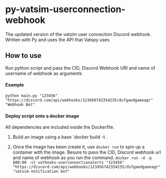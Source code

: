 # py-vatsim-userconnection-webhook
The updated version of the vatsim user connection Discord webhook. Written with Py and uses the API that Vatspy uses
## How to use
Run python script and pass the CID, Discord Webhook URI and name of username of webhook as arguments
#### Example
`python main.py "123456" "https://discord.com/api/webhooks/123456742354235/dsfgaedgaeeagr" "Webhook Bot"`
#### Deploy script onto a docker image
All dependencies are included inside the Dockerfile.

1. Build an image using a base
`docker build -t <name of image you want to call it> .

2. Once the image has been create it, use `docker run` to spin up a container with the image. Besure to pass the CID, Discord webhook url and name of webhook as you run the command.
`docker run -d -p 880:80 -it vathooks-userconnectionalerts "123456" "https://discord.com/api/webhooks/123456742354235/dsfgaedgaeeagr" "vatsim notification bot"`
